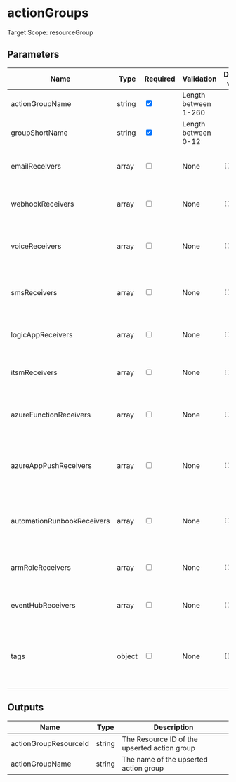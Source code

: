 # actionGroups

Target Scope: resourceGroup

## Parameters
| Name | Type | Required | Validation | Default value | Description |
| -- |  -- | -- | -- | -- | -- |
| actionGroupName | string | <input type="checkbox" checked> | Length between 1-260 | <pre></pre> | The name of the actionGroup to upsert. |
| groupShortName | string | <input type="checkbox" checked> | Length between 0-12 | <pre></pre> | Short name up to 12 characters for the Action group |
| emailReceivers | array | <input type="checkbox"> | None | <pre>[]</pre> | Array of emailReceivers to receive alerts for this alertGroup. See https://docs.microsoft.com/en-us/azure/templates/microsoft.insights/actiongroups?tabs=bicep#emailreceiver for documentation. |
| webhookReceivers | array | <input type="checkbox"> | None | <pre>[]</pre> | Array of webhookReceivers to receive alerts for this alertGroup. See https://docs.microsoft.com/en-us/azure/templates/microsoft.insights/actiongroups?tabs=bicep#webhookreceiver for documentation. |
| voiceReceivers | array | <input type="checkbox"> | None | <pre>[]</pre> | Array of voiceReceivers to receive alerts for this alertGroup using Voicecalls. See https://docs.microsoft.com/en-us/azure/templates/microsoft.insights/actiongroups?tabs=bicep#voicereceiver for documentation. |
| smsReceivers | array | <input type="checkbox"> | None | <pre>[]</pre> | Array of smsReceivers to receive alerts for this alertGroup using SMS. See https://docs.microsoft.com/en-us/azure/templates/microsoft.insights/actiongroups?tabs=bicep#smsreceiver for documentation. |
| logicAppReceivers | array | <input type="checkbox"> | None | <pre>[]</pre> | Array of logicAppReceivers to receive alerts for this alertGroup. See https://docs.microsoft.com/en-us/azure/templates/microsoft.insights/actiongroups?tabs=bicep#logicappreceiver for documentation. |
| itsmReceivers | array | <input type="checkbox"> | None | <pre>[]</pre> | Array of itsmReceivers to receive alerts for this alertGroup. See https://docs.microsoft.com/en-us/azure/templates/microsoft.insights/actiongroups?tabs=bicep#itsmreceiver for documentation. |
| azureFunctionReceivers | array | <input type="checkbox"> | None | <pre>[]</pre> | Array of azureFunctionReceivers to receive alerts for this alertGroup. See https://docs.microsoft.com/en-us/azure/templates/microsoft.insights/actiongroups?tabs=bicep#azurefunctionreceiver for documentation. |
| azureAppPushReceivers | array | <input type="checkbox"> | None | <pre>[]</pre> | Array of azureAppPushReceivers to receive alerts for this alertGroup. See https://docs.microsoft.com/en-us/azure/templates/microsoft.insights/actiongroups?tabs=bicep#azureapppushreceiver for documentation. |
| automationRunbookReceivers | array | <input type="checkbox"> | None | <pre>[]</pre> | Array of automationRunbookReceivers to receive alerts for this alertGroup. See https://docs.microsoft.com/en-us/azure/templates/microsoft.insights/actiongroups?tabs=bicep#automationrunbookreceiver for documentation. |
| armRoleReceivers | array | <input type="checkbox"> | None | <pre>[]</pre> | Array of armRoleReceivers to receive alerts for this alertGroup. See https://docs.microsoft.com/en-us/azure/templates/microsoft.insights/actiongroups?tabs=bicep#armrolereceiver for documentation. |
| eventHubReceivers | array | <input type="checkbox"> | None | <pre>[]</pre> | Array of eventHubReceivers to receive alerts for this alertGroup. See https://docs.microsoft.com/en-us/azure/templates/microsoft.insights/actiongroups?tabs=bicep#eventhubreceiver for documentation. |
| tags | object | <input type="checkbox"> | None | <pre>{}</pre> | The tags to apply to this resource. This is an object with key/value pairs.<br>Example:<br>{<br>&nbsp;&nbsp;&nbsp;FirstTag: myvalue<br>&nbsp;&nbsp;&nbsp;SecondTag: another value<br>} |
## Outputs
| Name | Type | Description |
| -- |  -- | -- |
| actionGroupResourceId | string | The Resource ID of the upserted action group |
| actionGroupName | string | The name of the upserted action group |

